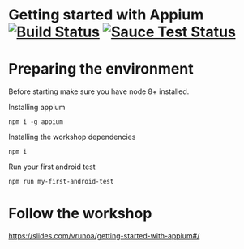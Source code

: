 # Getting started with Appium [![Build Status](https://travis-ci.org/vrunoa/getting-started-with-appium.svg?branch=master)](https://travis-ci.org/vrunoa/getting-started-with-appium) [![Sauce Test Status](https://saucelabs.com/buildstatus/vrunoa)](https://saucelabs.com/u/vrunoa)


# Preparing the environment
Before starting make sure you have node 8+ installed. 

Installing appium
```
npm i -g appium
```

Installing the workshop dependencies
```
npm i
```

Run your first android test
```
npm run my-first-android-test
```

# Follow the workshop
https://slides.com/vrunoa/getting-started-with-appium#/
